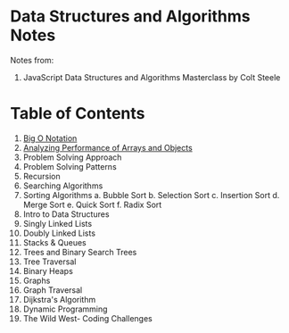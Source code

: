 # Data Structures and Algorithms Notes

Notes from:
1. JavaScript Data Structures and Algorithms Masterclass by Colt Steele

# Table of Contents
1. [Big O Notation](BIG_O_NOTATION.md)
2. [Analyzing Performance of Arrays and Objects](ANALYSIS_PERFORMANCE_OF_ARRAYS_AND_OBJECTS.md)
3. Problem Solving Approach
4. Problem Solving Patterns
5. Recursion
6. Searching Algorithms
7. Sorting Algorithms
  a. Bubble Sort
  b. Selection Sort
  c. Insertion Sort
  d. Merge Sort
  e. Quick Sort
  f. Radix Sort
8. Intro to Data Structures
9. Singly Linked Lists
10. Doubly Linked Lists
11. Stacks & Queues 
12. Trees and Binary Search Trees
13. Tree Traversal
14. Binary Heaps
15. Graphs
16. Graph Traversal
17. Dijkstra's Algorithm
18. Dynamic Programming
19. The Wild West- Coding Challenges